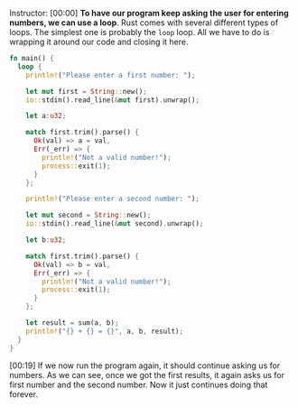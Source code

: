 Instructor: [00:00] **To have our program keep asking the user for entering numbers, we can use a loop**. Rust comes with several different types of loops. The simplest one is probably the `loop` loop. All we have to do is wrapping it around our code and closing it here.

```rust
fn main() {
  loop {
    println!("Please enter a first number: ");

    let mut first = String::new();
    io::stdin().read_line(&mut first).unwrap();

    let a:u32;

    match first.trim().parse() {
      Ok(val) => a = val,
      Err(_err) => {
        println!("Not a valid number!");
        process::exit(1);
      }
    };

    println!("Please enter a second number: ");

    let mut second = String::new();
    io::stdin().read_line(&mut second).unwrap();

    let b:u32;

    match first.trim().parse() {
      Ok(val) => b = val,
      Err(_err) => {
        println!("Not a valid number!");
        process::exit(1);
      }
    };

    let result = sum(a, b);
    println!("{} + {} = {}", a, b, result);
  }
}

```

[00:19] If we now run the program again, it should continue asking us for numbers. As we can see, once we got the first results, it again asks us for first number and the second number. Now it just continues doing that forever.
